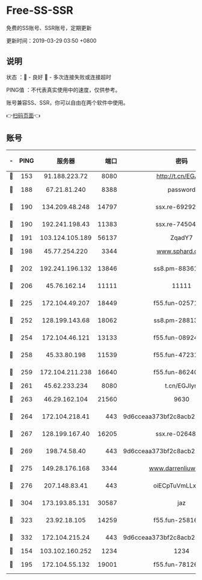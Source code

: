 # Free-SS-SSR

免费的SS账号、SSR账号，定期更新

更新时间：2019-03-29 03:50 +0800

## 说明

状态     ：🙂 - 良好 🙁 - 多次连接失败或连接超时

PING值   ：不代表真实使用中的速度，仅供参考。

账号兼容SS、SSR，你可以自由在两个软件中使用。

👉[扫码页面](https://liesauer.github.io/Free-SS-SSR/)👈

## 账号

|-|PING|服务器|端口|密码|加密方式|区域|
|:----:|:----:|:-----:|-----:|:----:|:----:|:----:|
|🙂|153|91.188.223.72|8080|http://t.cn/EGJIyrl|rc4-md5|RU|
|🙂|188|67.21.81.240|8388|password|aes-256-cfb|US|
|🙂|190|134.209.48.248|14797|ssx.re-69292287|aes-256-cfb|US|
|🙂|190|192.241.198.43|11383|ssx.re-74504347|aes-256-cfb|US|
|🙂|191|103.124.105.189|56137|ZqadY7|chacha20|US|
|🙂|198|45.77.254.220|3344|www.sphard.com|aes-256-cfb|SG|
|🙂|202|192.241.196.132|13846|ss8.pm-88361455|aes-256-cfb|US|
|🙂|206|45.76.162.14|11111|11111|aes-256-cfb|SG|
|🙂|225|172.104.49.207|18449|f55.fun-02571373|aes-256-cfb|SG|
|🙂|252|128.199.143.68|18062|ss8.pm-28813046|aes-256-cfb|SG|
|🙂|254|172.104.46.121|13133|f55.fun-08924883|aes-256-cfb|SG|
|🙂|258|45.33.80.198|11539|f55.fun-47231627|aes-256-cfb|US|
|🙂|259|172.104.211.238|16640|f55.fun-86240791|aes-256-cfb|US|
|🙂|261|45.62.233.234|8080|t.cn/EGJIyrl|rc4-md5|CA|
|🙂|263|46.29.162.104|21560|9630|aes-128-ctr|RU|
|🙂|264|172.104.218.41|443|9d6cceaa373bf2c8acb22e60b6a58be6|aes-256-cfb|US|
|🙂|267|128.199.167.40|16205|ssx.re-02648132|aes-256-cfb|SG|
|🙂|269|198.74.58.40|443|9d6cceaa373bf2c8acb22e60b6a58be6|aes-256-cfb|US|
|🙂|275|149.28.176.168|3344|www.darrenliuwei.com|aes-256-cfb|AU|
|🙂|276|207.148.83.41|443|oiECpTuVmLLxk4Ts|aes-256-cfb|AU|
|🙂|304|173.193.85.131|30587|jaz|aes-256-cfb|US|
|🙂|323|23.92.18.105|14259|f55.fun-25816002|aes-256-cfb|US|
|🙂|332|172.104.215.24|443|9d6cceaa373bf2c8acb22e60b6a58be6|aes-256-cfb|US|
|🙂|154|103.102.160.252|1234|1234|rc4-md5|JP|
|🙂|195|172.104.55.132|19001|f55.fun-78126963|aes-256-cfb|SG|
